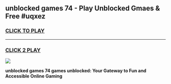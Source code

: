 
## unblocked games 74 - Play Unblocked Gmaes & Free #uqxez
<h3>
<a href="https://premium.freeplayer.one?title=unblocked_games_74&ref=01M">CLICK TO PLAY</a></h3>
<hr>

<h3>
<a href="https://premium.freeplayer.one?title=unblocked_games_74&ref=01M">CLICK 2 PLAY</a>
  
</h3>

<a href="https://premium.freeplayer.one?title=unblocked_games_74&ref=01M"><img src="https://clearcache.store/games.png"></a>


**unblocked games 74 games unblocked: Your Gateway to Fun and Accessible Online Gaming**
